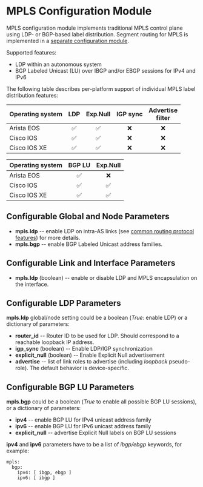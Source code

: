 # MPLS Configuration Module

MPLS configuration module implements traditional MPLS control plane using LDP- or BGP-based label distribution. Segment routing for MPLS is implemented in a [separate configuration module](sr-mpls.md).

Supported features:

* LDP within an autonomous system
* BGP Labeled Unicast (LU) over IBGP and/or EBGP sessions for IPv4 and IPv6
 
The following table describes per-platform support of individual MPLS label distribution features:

| Operating system  | LDP   | Exp.Null | IGP sync | Advertise<br>filter |
| ------------------| :---: | :------: | :--: | :--: |
| Arista EOS        |   ✅  |   ✅    |   ❌  |   ❌  |
| Cisco IOS         |   ✅  |   ✅    |   ❌  |   ❌  |
| Cisco IOS XE      |   ✅  |   ✅    |   ❌  |   ❌  |

| Operating system  | BGP LU | Exp.Null |
| ------------------| :----: | :------: |
| Arista EOS        |   ✅   |    ❌     |
| Cisco IOS         |   ✅   |    ✅    |
| Cisco IOS XE      |   ✅   |    ✅    |

## Configurable Global and Node Parameters

* **mpls.ldp** -- enable LDP on intra-AS links (see [common routing protocol features](routing.md)) for more details.
* **mpls.bgp** -- enable BGP Labeled Unicast address families.

## Configurable Link and Interface Parameters

* **mpls.ldp** (boolean) -- enable or disable LDP and MPLS encapsulation on the interface.

## Configurable LDP Parameters

**mpls.ldp** global/node setting could be a boolean (*True*: enable LDP) or a dictionary of parameters:

* **router_id** -- Router ID to be used for LDP. Should correspond to a reachable loopback IP address.
* **igp_sync** (boolean) -- Enable LDP/IGP synchronization
* **explicit_null** (boolean) -- Enable Explicit Null advertisement
* **advertise** -- list of link roles to advertise (including *loopback* pseudo-role). The default behavior is device-specific.

## Configurable BGP LU Parameters

**mpls.bgp** could be a boolean (*True* to enable all possible BGP LU sessions), or a dictionary of parameters:

* **ipv4** -- enable BGP LU for IPv4 unicast address family
* **ipv6** -- enable BGP LU for IPv6 unicast address family
* **explicit_null** -- advertise Explicit Null labels on BGP LU sessions

**ipv4** and **ipv6** parameters have to be a list of *ibgp/ebgp* keywords, for example:

```
mpls:
  bgp:
    ipv4: [ ibgp, ebgp ]
    ipv6: [ ibgp ]
```
